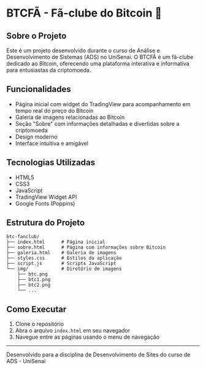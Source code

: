 # BTCFÃ - Fã-clube do Bitcoin 🚀

## Sobre o Projeto
Este é um projeto desenvolvido durante o curso de Análise e Desenvolvimento de Sistemas (ADS) no UniSenai. O BTCFÃ é um fã-clube dedicado ao Bitcoin, oferecendo uma plataforma interativa e informativa para entusiastas da criptomoeda.

## Funcionalidades
- Página inicial com widget do TradingView para acompanhamento em tempo real do preço do Bitcoin
- Galeria de imagens relacionadas ao Bitcoin
- Seção "Sobre" com informações detalhadas e divertidas sobre a criptomoeda
- Design moderno
- Interface intuitiva e amigável

## Tecnologias Utilizadas
- HTML5
- CSS3
- JavaScript
- TradingView Widget API
- Google Fonts (Poppins)

## Estrutura do Projeto
```
btc-fanclub/
├── index.html      # Página inicial
├── sobre.html      # Página com informações sobre Bitcoin
├── galeria.html    # Galeria de imagens
├── styles.css      # Estilos da aplicação
├── script.js       # Scripts JavaScript
└── img/            # Diretório de imagens
    ├── btc.png
    ├── btc1.png
    ├── btc2.png
    └── ...
```

## Como Executar
1. Clone o repositório
2. Abra o arquivo `index.html` em seu navegador
3. Navegue entre as páginas usando o menu de navegação

---
Desenvolvido para a disciplina de Desenvolvimento de Sites do curso de ADS - UniSenai
